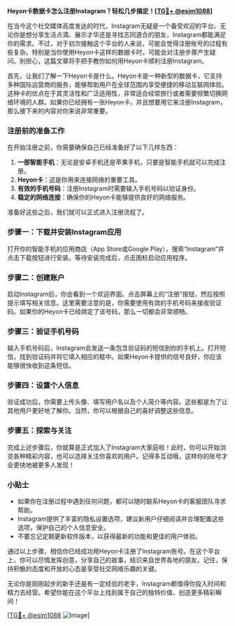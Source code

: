 **Heyon卡数据卡怎么注册Instagram？轻松几步搞定！[[TG💪+ @esim1088](https://t.me/s/esim1088)]**

在当今这个社交媒体高度发达的时代，Instagram无疑是一个备受欢迎的平台。无论你是想分享生活点滴、展示才华还是寻找志同道合的朋友，Instagram都能满足你的需求。不过，对于初次接触这个平台的人来说，可能会觉得注册账号的过程有些复杂。特别是当你使用Heyon卡这样的数据卡时，可能会对注册步骤产生疑问。别担心，这篇文章将手把手教你如何用Heyon卡顺利注册Instagram。

首先，让我们了解一下Heyon卡是什么。Heyon卡是一种新型的数据卡，它支持多种国际运营商的服务，能够帮助用户在全球范围内享受便捷的移动互联网体验。这种卡的优点在于其灵活性和广泛适用性，非常适合经常旅行或者需要频繁切换网络环境的人群。如果你已经拥有一张Heyon卡，并且想要用它来注册Instagram，那么接下来的内容对你来说非常重要。

### 注册前的准备工作

在开始注册之前，你需要确保自己已经准备好了以下几样东西：

1. **一部智能手机**：无论是安卓手机还是苹果手机，只要是智能手机就可以完成注册。
2. **Heyon卡**：这是你用来连接网络的重要工具。
3. **有效的手机号码**：注册Instagram时需要输入手机号码以验证身份。
4. **稳定的网络连接**：确保你的Heyon卡能够提供良好的网络服务。

准备好这些之后，我们就可以正式进入注册流程了。

### 步骤一：下载并安装Instagram应用

打开你的智能手机的应用商店（App Store或Google Play），搜索“Instagram”并点击下载按钮进行安装。等待安装完成后，点击图标启动应用程序。

### 步骤二：创建账户

启动Instagram后，你会看到一个欢迎界面。点击屏幕上的“注册”按钮，然后按照提示填写相关信息。这里需要注意的是，你需要使用有效的手机号码来接收验证码。如果你的Heyon卡已经绑定了该号码，那么一切都会非常顺畅。

### 步骤三：验证手机号码

输入手机号码后，Instagram会发送一条包含验证码的短信到你的手机上。打开短信，找到验证码并将它填入相应的框中。如果Heyon卡提供的信号良好，你应该能够很快收到这条短信。

### 步骤四：设置个人信息

验证成功后，你需要上传头像、填写用户名以及个人简介等内容。这些都是为了让其他用户更好地了解你。当然，你可以根据自己的喜好调整这些信息。

### 步骤五：探索与关注

完成上述步骤后，你就算是正式加入了Instagram大家庭啦！此时，你可以开始浏览各种精彩内容，也可以选择关注你喜欢的用户。记得多互动哦，这样你的账号才会更快地被更多人发现！

### 小贴士

- 如果你在注册过程中遇到任何问题，都可以随时联系Heyon卡的客服团队寻求帮助。
- Instagram提供了丰富的隐私设置选项，建议新用户仔细阅读并合理配置这些选项，保护自己的个人信息安全。
- 不要忘记定期更新软件版本，以获得最新的功能和更佳的用户体验。

通过以上步骤，相信你已经成功用Heyon卡注册了Instagram账号。在这个平台上，你可以尽情发挥创意，分享自己的故事，结识来自世界各地的朋友。记住，保持积极的态度和开放的心态是享受社交网络乐趣的关键。

无论你是刚刚起步的新手还是有一定经验的老手，Instagram都值得你投入时间和精力去经营。希望你能在这个平台上找到属于自己的独特价值，创造更多精彩瞬间！

[[TG💪+ @esim1088](https://t.me/s/esim1088) ![Image](https://i.postimg.cc/4NQfJmqS/Snipaste-2025-05-13-00-14-12.png)]